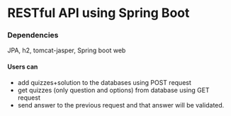 # RESTful API using Spring Boot

### Dependencies 
JPA, h2, tomcat-jasper, Spring boot web

#### Users can
- add quizzes+solution to the databases using POST request
- get quizzes (only question and options) from database using GET request
- send answer to the previous request and that answer will be validated.

